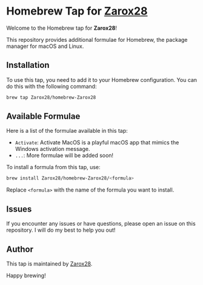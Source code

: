# Homebrew Tap for [Zarox28](http://github.com/Zarox28)

Welcome to the Homebrew tap for **Zarox28**!

This repository provides additional formulae for Homebrew, the package manager for macOS and Linux.

## Installation

To use this tap, you need to add it to your Homebrew configuration. You can do this with the following command:

```sh
brew tap Zarox28/homebrew-Zarox28
```

## Available Formulae

Here is a list of the formulae available in this tap:

- `Activate`: Activate MacOS is a playful macOS app that mimics the Windows activation message.
- `...`: More formulae will be added soon!

To install a formula from this tap, use:

```sh
brew install Zarox28/homebrew-Zarox28/<formula>
```

Replace `<formula>` with the name of the formula you want to install.

## Issues

If you encounter any issues or have questions, please open an issue on this repository. I will do my best to help you out!

## Author

This tap is maintained by [Zarox28](http://github.com/Zarox28).

Happy brewing!
